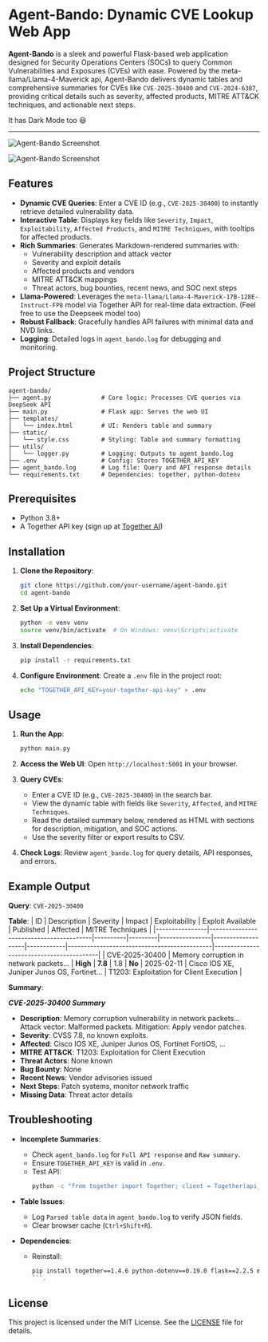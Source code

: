 # Agent-Bando: Dynamic CVE Lookup Web App

**Agent-Bando** is a sleek and powerful Flask-based web application designed for Security Operations Centers (SOCs) to query Common Vulnerabilities and Exposures (CVEs) with ease. Powered by the meta-llama/Llama-4-Maverick api, Agent-Bando delivers dynamic tables and comprehensive summaries for CVEs like `CVE-2025-30400` and `CVE-2024-6387`, providing critical details such as severity, affected products, MITRE ATT&CK techniques, and actionable next steps.

It has Dark Mode too 😆

---

![Agent-Bando Screenshot](templates/screenshots/img1.png) 

![Agent-Bando Screenshot](templates/screenshots/img2.png) 
<!-- Placeholder; replace with actual screenshot -->

## Features

- **Dynamic CVE Queries**: Enter a CVE ID (e.g., `CVE-2025-30400`) to instantly retrieve detailed vulnerability data.
- **Interactive Table**: Displays key fields like `Severity`, `Impact`, `Exploitability`, `Affected Products`, and `MITRE Techniques`, with tooltips for affected products.
- **Rich Summaries**: Generates Markdown-rendered summaries with:
  - Vulnerability description and attack vector
  - Severity and exploit details
  - Affected products and vendors
  - MITRE ATT&CK mappings
  - Threat actors, bug bounties, recent news, and SOC next steps
- **Llama-Powered**: Leverages the `meta-llama/Llama-4-Maverick-17B-128E-Instruct-FP8` model via Together API for real-time data extraction. (Feel free to use the Deepseek model too)
- **Robust Fallback**: Gracefully handles API failures with minimal data and NVD links.
- **Logging**: Detailed logs in `agent_bando.log` for debugging and monitoring.

## Project Structure

```
agent-bando/
├── agent.py              # Core logic: Processes CVE queries via DeepSeek API
├── main.py               # Flask app: Serves the web UI
├── templates/
│   └── index.html        # UI: Renders table and summary
├── static/
│   └── style.css         # Styling: Table and summary formatting
├── utils/
│   └── logger.py         # Logging: Outputs to agent_bando.log
├── .env                  # Config: Stores TOGETHER_API_KEY
├── agent_bando.log       # Log file: Query and API response details
└── requirements.txt      # Dependencies: together, python-dotenv
```


## Prerequisites

- Python 3.8+
- A Together API key (sign up at [Together AI](https://www.together.ai/))

## Installation

1. **Clone the Repository**:
   ```bash
   git clone https://github.com/your-username/agent-bando.git
   cd agent-bando
   ```

2. **Set Up a Virtual Environment**:
   ```bash
   python -m venv venv
   source venv/bin/activate  # On Windows: venv\Scripts\activate
   ```

3. **Install Dependencies**:
   ```bash
   pip install -r requirements.txt
   ```

4. **Configure Environment**:
   Create a `.env` file in the project root:
   ```bash
   echo "TOGETHER_API_KEY=your-together-api-key" > .env
   ```

## Usage

1. **Run the App**:
   ```bash
   python main.py
   ```

2. **Access the Web UI**:
   Open `http://localhost:5001` in your browser.

3. **Query CVEs**:
   - Enter a CVE ID (e.g., `CVE-2025-30400`) in the search bar.
   - View the dynamic table with fields like `Severity`, `Affected`, and `MITRE Techniques`.
   - Read the detailed summary below, rendered as HTML with sections for description, mitigation, and SOC actions.
   - Use the severity filter or export results to CSV.

4. **Check Logs**:
   Review `agent_bando.log` for query details, API responses, and errors.

## Example Output

**Query**: `CVE-2025-30400`

**Table**:
| ID             | Description                             | Severity | Impact  | Exploitability | Exploit Available | Published  | Affected                                    | MITRE Techniques                         |
|----------------|-----------------------------------------|----------|---------|----------------|-------------------|------------|---------------------------------------------|------------------------------------------|
| CVE-2025-30400 | Memory corruption in network packets... | **High** | **7.8** | 1.8            | **No**            | 2025-02-11 | Cisco IOS XE, Juniper Junos OS, Fortinet... | T1203: Exploitation for Client Execution |

**Summary**:

***CVE-2025-30400 Summary***
- **Description**: Memory corruption vulnerability in network packets... Attack vector: Malformed packets. Mitigation: Apply vendor patches.
- **Severity**: CVSS 7.8, no known exploits.
- **Affected**: Cisco IOS XE, Juniper Junos OS, Fortinet FortiOS, ...
- **MITRE ATT&CK**: T1203: Exploitation for Client Execution
- **Threat Actors**: None known
- **Bug Bounty**: None
- **Recent News**: Vendor advisories issued
- **Next Steps**: Patch systems, monitor network traffic
- **Missing Data**: Threat actor details


## Troubleshooting

- **Incomplete Summaries**:
  - Check `agent_bando.log` for `Full API response` and `Raw summary`.
  - Ensure `TOGETHER_API_KEY` is valid in `.env`.
  - Test API:
    ```bash
    python -c "from together import Together; client = Together(api_key='your_key'); print(client.completions.create(model='meta-llama/Llama-4-Maverick-17B-128E-Instruct-FP8', prompt='For CVE-2025-30400, provide Markdown and JSON...', max_tokens=500).choices[0].text)"
    ```

- **Table Issues**:
  - Log `Parsed table data` in `agent_bando.log` to verify JSON fields.
  - Clear browser cache (`Ctrl+Shift+R`).

- **Dependencies**:
  - Reinstall:
    ```bash
    pip install together==1.4.6 python-dotenv==0.19.0 flask==2.2.5 markdown==3.4.1
    ```.

## License

This project is licensed under the MIT License. See the [LICENSE](LICENSE) file for details.
